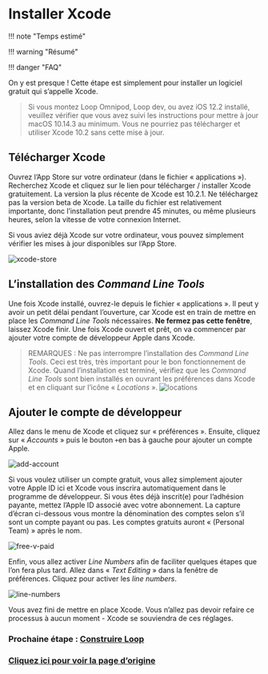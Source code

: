# Installer Xcode
!!! note "Temps estimé"

!!! warning "Résumé"

!!! danger "FAQ"

On y est presque ! Cette étape est simplement pour installer un logiciel gratuit qui s’appelle Xcode.

>
> Si vous montez Loop Omnipod, Loop dev, ou avez iOS 12.2 installé, veuillez vérifier que vous avez suivi les instructions pour mettre à jour macOS 10.14.3 au minimum. Vous ne pourriez pas télécharger et utiliser Xcode 10.2 sans cette mise à jour.
>

## Télécharger Xcode
Ouvrez l’App Store sur votre ordinateur (dans le fichier « applications »). Recherchez Xcode et cliquez sur le lien pour télécharger / installer Xcode gratuitement. La version la plus récente de Xcode est 10.2.1. Ne téléchargez pas la version beta de Xcode. La taille du fichier est relativement importante, donc l’installation peut prendre 45 minutes, ou même plusieurs heures, selon la vitesse de votre connexion Internet.

Si vous aviez déjà Xcode sur votre ordinateur, vous pouvez simplement vérifier les mises à jour disponibles sur l’App Store.

![xcode-store](img/xcode-store.png)

## L’installation des *Command Line Tools*
Une fois Xcode installé, ouvrez-le depuis le fichier « applications ». Il peut y avoir un petit délai pendant l’ouverture, car Xcode est en train de mettre en place les *Command Line Tools* nécessaires. **Ne fermez pas cette fenêtre**, laissez Xcode finir. Une fois Xcode ouvert et prêt, on va commencer par ajouter votre compte de développeur Apple dans Xcode.

> REMARQUES : Ne pas interrompre l’installation des *Command Line Tools*. Ceci est très, très important pour le bon fonctionnement de Xcode. Quand l’installation est terminé, vérifiez que les *Command Line Tools* sont bien installés en ouvrant les préférences dans Xcode et en cliquant sur l’icône « *Locations* ».
> ![locations](img/locations.png)

## Ajouter le compte de développeur
Allez dans le menu de Xcode et cliquez sur « préférences ». Ensuite, cliquez sur « *Accounts* » puis le bouton `+`en bas à gauche pour ajouter un compte Apple.

![add-account](img/add-account.png)

Si vous voulez utiliser un compte gratuit, vous allez simplement ajouter votre Apple ID ici et Xcode vous inscrira automatiquement dans le programme de développeur. Si vous êtes déjà inscrit(e) pour l’adhésion payante, mettez l’Apple ID associé avec votre abonnement. La capture d’écran ci-dessous vous montre la dénomination des comptes selon s’il sont un compte payant ou pas. Les comptes gratuits auront « (Personal Team) » après le nom.

![free-v-paid](img/free-v-paid.png)

Enfin, vous allez activer *Line Numbers* afin de faciliter quelques étapes que l’on fera plus tard. Allez dans « *Text Editing* » dans la fenêtre de préférences. Cliquez pour activer les *line numbers*.

![line-numbers](img/line-numbers.png)

Vous avez fini de mettre en place Xcode. Vous n’allez pas devoir refaire ce processus à aucun moment - Xcode se souviendra de ces réglages.

### Prochaine étape : [Construire Loop](https://cyoung1024.github.io/guide-loop-fr/construire/construire-loop)

### [Cliquez ici pour voir la page d’origine](https://loopkit.github.io/loopdocs/build/step8/)

